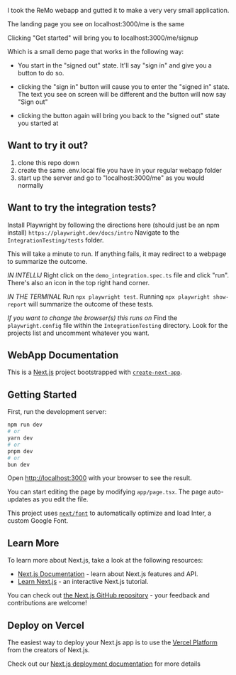 
I took the ReMo webapp and gutted it to make a very very small application.  

The landing page you see on localhost:3000/me is the same

Clicking "Get started" will bring you to localhost:3000/me/signup

Which is a small demo page that works in the following way:

* You start in the "signed out" state.  It'll say "sign in" and give you a button to do so.

* clicking the "sign in" button will cause you to enter the "signed in" state.  The text you see on screen will be different and the button will now say "Sign out"

* clicking the button again will bring you back to the "signed out" state you started at



Want to try it out?
-------------------

1. clone this repo down 
1. create the same .env.local file you have in your regular webapp folder
1. start up the server and go to "localhost:3000/me" as you would normally


Want to try the integration tests?
----------------------------------

Install Playwright by following the directions here (should just be an npm install) `https://playwright.dev/docs/intro`
Navigate to the `IntegrationTesting/tests` folder.

This will take a minute to run.  If anything fails, it may redirect to a webpage to summarize the outcome.


*IN INTELLIJ*
Right click on the `demo_integration.spec.ts` file and click "run".  There's also an icon in the top right hand corner.  

*IN THE TERMINAL*
Run `npx playwright test`.  Running `npx playwright show-report` will summarize the outcome of these tests.  


*If you want to change the browser(s) this runs on*
Find the `playwright.config` file within the `IntegrationTesting` directory.  Look for the projects list and uncomment whatever you want.




WebApp Documentation
--------------------

This is a [Next.js](https://nextjs.org/) project bootstrapped with [`create-next-app`](https://github.com/vercel/next.js/tree/canary/packages/create-next-app).

## Getting Started

First, run the development server:

```bash
npm run dev
# or
yarn dev
# or
pnpm dev
# or
bun dev
```

Open [http://localhost:3000](http://localhost:3000) with your browser to see the result.

You can start editing the page by modifying `app/page.tsx`. The page auto-updates as you edit the file.

This project uses [`next/font`](https://nextjs.org/docs/basic-features/font-optimization) to automatically optimize and load Inter, a custom Google Font.

## Learn More

To learn more about Next.js, take a look at the following resources:

- [Next.js Documentation](https://nextjs.org/docs) - learn about Next.js features and API.
- [Learn Next.js](https://nextjs.org/learn) - an interactive Next.js tutorial.

You can check out [the Next.js GitHub repository](https://github.com/vercel/next.js/) - your feedback and contributions are welcome!

## Deploy on Vercel

The easiest way to deploy your Next.js app is to use the [Vercel Platform](https://vercel.com/new?utm_medium=default-template&filter=next.js&utm_source=create-next-app&utm_campaign=create-next-app-readme) from the creators of Next.js.

Check out our [Next.js deployment documentation](https://nextjs.org/docs/deployment) for more details
